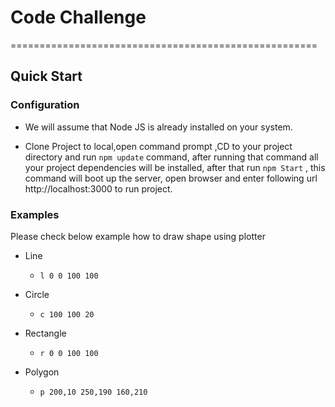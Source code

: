 # Code Challenge
=====================================================

## Quick Start

### Configuration

* We will assume that Node JS is already installed on your system.

* Clone Project to local,open command prompt ,CD to your project directory and run ```npm update``` command, after running that command all your project dependencies will be installed, after that run ```npm Start``` , this command will boot up the server, open browser and enter following url http://localhost:3000 to run project. 


### Examples

Please check below example how to draw shape using plotter

* Line
    - ```l 0 0 100 100```

* Circle
    - ```c 100 100 20```

* Rectangle
    - ```r 0 0 100 100```

* Polygon
    - ```p 200,10 250,190 160,210```

